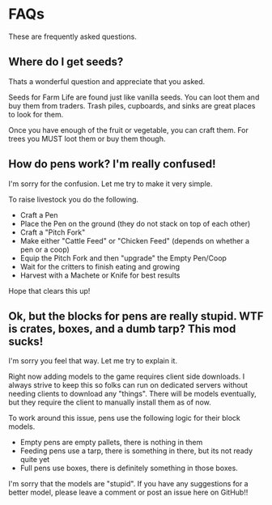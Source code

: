 # FAQs

These are frequently asked questions.

## Where do I get seeds?

Thats a wonderful question and appreciate that you asked.

Seeds for Farm Life are found just like vanilla seeds. You can loot them and buy them from traders. Trash piles, cupboards, and sinks are great places to look for them.

Once you have enough of the fruit or vegetable, you can craft them. For trees you MUST loot them or buy them though.

## How do pens work? I'm really confused!

I'm sorry for the confusion. Let me try to make it very simple.

To raise livestock you do the following.

- Craft a Pen
- Place the Pen on the ground (they do not stack on top of each other)
- Craft a "Pitch Fork"
- Make either "Cattle Feed" or "Chicken Feed" (depends on whether a pen or a coop)
- Equip the Pitch Fork and then "upgrade" the Empty Pen/Coop
- Wait for the critters to finish eating and growing
- Harvest with a Machete or Knife for best results

Hope that clears this up!

## Ok, but the blocks for pens are really stupid. WTF is crates, boxes, and a dumb tarp? This mod sucks!

I'm sorry you feel that way. Let me try to explain it.

Right now adding models to the game requires client side downloads. I always strive to keep this so folks can run on dedicated servers without needing clients to download any "things". There will be models eventually, but they require the client to manually install them as of now.

To work around this issue, pens use the following logic for their block models.

- Empty pens are empty pallets, there is nothing in them
- Feeding pens use a tarp, there is something in there, but its not ready quite yet
- Full pens use boxes, there is definitely something in those boxes.

I'm sorry that the models are "stupid". If you have any suggestions for a better model, please leave a comment or post an issue here on GitHub!!

